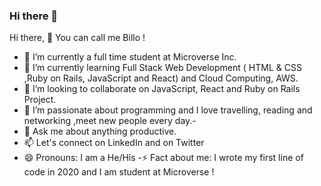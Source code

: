 ### Hi there 👋

 Hi there, 👋 You can call me Billo !
- 🔭 I’m currently a full time student at Microverse Inc.
- 🌱 I’m currently learning Full Stack Web Development ( HTML &  CSS ,Ruby on Rails, JavaScript and React) and Cloud Computing, AWS.
- 👯 I’m looking to collaborate on JavaScript, React and Ruby on Rails Project.
- 🤔 I’m passionate about programming and I love travelling, reading and networking ,meet new people every day.-
- 💬 Ask me about anything productive.
- 📫 Let's connect on LinkedIn and on Twitter
- 😄 Pronouns: I am a He/His
-⚡ Fact about me: I wrote my first line of code in 2020 and I am student at Microverse  !


